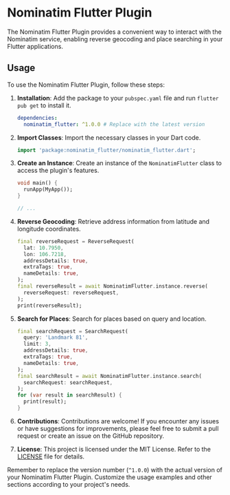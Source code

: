 # Nominatim Flutter Plugin

The Nominatim Flutter Plugin provides a convenient way to interact with the Nominatim service, enabling reverse geocoding and place searching in your Flutter applications.

## Usage

To use the Nominatim Flutter Plugin, follow these steps:

1. **Installation**: Add the package to your `pubspec.yaml` file and run `flutter pub get` to install it.

    ```yaml
    dependencies:
      nominatim_flutter: ^1.0.0 # Replace with the latest version
    ```

2. **Import Classes**: Import the necessary classes in your Dart code.

    ```dart
    import 'package:nominatim_flutter/nominatim_flutter.dart';
    ```

3. **Create an Instance**: Create an instance of the `NominatimFlutter` class to access the plugin's features.

    ```dart
    void main() {
      runApp(MyApp());
    }
    
    // ...
    ```

4. **Reverse Geocoding**: Retrieve address information from latitude and longitude coordinates.

    ```dart
    final reverseRequest = ReverseRequest(
      lat: 10.7950,
      lon: 106.7218,
      addressDetails: true,
      extraTags: true,
      nameDetails: true,
    );
    final reverseResult = await NominatimFlutter.instance.reverse(
      reverseRequest: reverseRequest,
    );
    print(reverseResult);
    ```

5. **Search for Places**: Search for places based on query and location.

    ```dart
    final searchRequest = SearchRequest(
      query: 'Landmark 81',
      limit: 3,
      addressDetails: true,
      extraTags: true,
      nameDetails: true,
    );
    final searchResult = await NominatimFlutter.instance.search(
      searchRequest: searchRequest,
    );
    for (var result in searchResult) {
      print(result);
    }
    ```

6. **Contributions**: Contributions are welcome! If you encounter any issues or have suggestions for improvements, please feel free to submit a pull request or create an issue on the GitHub repository.

7. **License**: This project is licensed under the MIT License. Refer to the [LICENSE](LICENSE) file for details.

Remember to replace the version number (`^1.0.0`) with the actual version of your Nominatim Flutter Plugin. Customize the usage examples and other sections according to your project's needs.
